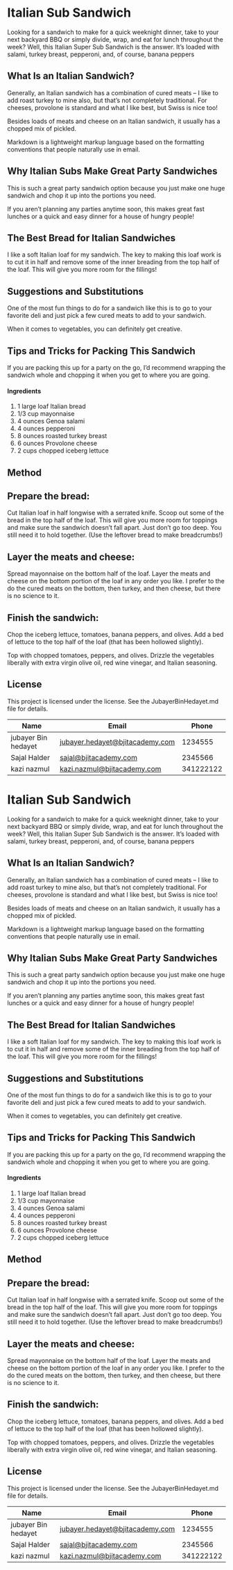 # Italian Sub Sandwich

Looking for a sandwich to make for a quick weeknight dinner, take to your next backyard BBQ or simply divide, wrap, and eat for lunch throughout the week? Well, this Italian Super Sub Sandwich is the answer. It’s loaded with salami, turkey breast, pepperoni, and, of course, banana peppers

## What Is an Italian Sandwich?

Generally, an Italian sandwich has a combination of cured meats – I like to add roast turkey to mine also, but that’s not completely traditional.
For cheeses, provolone is standard and what I like best, but Swiss is nice too!

Besides loads of meats and cheese on an Italian sandwich, it usually has a chopped mix of pickled.

Markdown is a lightweight markup language based on the formatting conventions
that people naturally use in email.

## Why Italian Subs Make Great Party Sandwiches

This is such a great party sandwich option because you just make one huge sandwich and chop it up into the portions you need.

If you aren’t planning any parties anytime soon, this makes great fast lunches or a quick and easy dinner for a house of hungry people!

## The Best Bread for Italian Sandwiches

I like a soft Italian loaf for my sandwich. The key to making this loaf work is to cut it in half and remove some of the inner breading from the top half of the loaf. This will give you more room for the fillings!

## Suggestions and Substitutions

One of the most fun things to do for a sandwich like this is to go to your favorite deli and just pick a few cured meats to add to your sandwich.

When it comes to vegetables, you can definitely get creative.
## Tips and Tricks for Packing This Sandwich

If you are packing this up for a party on the go, I’d recommend wrapping the sandwich whole and chopping it when you get to where you are going.

#### Ingredients

1. 1 large loaf Italian bread
2. 1/3 cup mayonnaise
3. 4 ounces Genoa salami
4. 4 ounces pepperoni
5. 8 ounces roasted turkey breast
6. 6 ounces Provolone cheese
7. 2 cups chopped iceberg lettuce


## Method
## Prepare the bread:
Cut Italian loaf in half longwise with a serrated knife. Scoop out some of the bread in the top half of the loaf. This will give you more room for toppings and make sure the sandwich doesn’t fall apart. Just don’t go too deep. You still need it to hold together. (Use the leftover bread to make breadcrumbs!)

## Layer the meats and cheese:
Spread mayonnaise on the bottom half of the loaf. Layer the meats and cheese on the bottom portion of the loaf in any order you like. I prefer to the do the cured meats on the bottom, then turkey, and then cheese, but there is no science to it.

## Finish the sandwich:
Chop the iceberg lettuce, tomatoes, banana peppers, and olives. Add a bed of lettuce to the top half of the loaf (that has been hollowed slightly).

Top with chopped tomatoes, peppers, and olives. Drizzle the vegetables liberally with extra virgin olive oil, red wine vinegar, and Italian seasoning.

## License
This project is licensed under the license. See the 
JubayerBinHedayet.md file for details.

| Name | Email | Phone| 
| ------ | ------ | ------|
| jubayer Bin hedayet |jubayer.hedayet@bjitacademy.com | 1234555
| Sajal Halder | sajal@bjitacademy.com | 2345566
|  kazi nazmul |  kazi.nazmul@bjitacademy.com | 341222122
# Italian Sub Sandwich

Looking for a sandwich to make for a quick weeknight dinner, take to your next backyard BBQ or simply divide, wrap, and eat for lunch throughout the week? Well, this Italian Super Sub Sandwich is the answer. It’s loaded with salami, turkey breast, pepperoni, and, of course, banana peppers

## What Is an Italian Sandwich?

Generally, an Italian sandwich has a combination of cured meats – I like to add roast turkey to mine also, but that’s not completely traditional.
For cheeses, provolone is standard and what I like best, but Swiss is nice too!

Besides loads of meats and cheese on an Italian sandwich, it usually has a chopped mix of pickled.

Markdown is a lightweight markup language based on the formatting conventions
that people naturally use in email.

## Why Italian Subs Make Great Party Sandwiches

This is such a great party sandwich option because you just make one huge sandwich and chop it up into the portions you need.

If you aren’t planning any parties anytime soon, this makes great fast lunches or a quick and easy dinner for a house of hungry people!

## The Best Bread for Italian Sandwiches

I like a soft Italian loaf for my sandwich. The key to making this loaf work is to cut it in half and remove some of the inner breading from the top half of the loaf. This will give you more room for the fillings!

## Suggestions and Substitutions

One of the most fun things to do for a sandwich like this is to go to your favorite deli and just pick a few cured meats to add to your sandwich.

When it comes to vegetables, you can definitely get creative.
## Tips and Tricks for Packing This Sandwich

If you are packing this up for a party on the go, I’d recommend wrapping the sandwich whole and chopping it when you get to where you are going.

#### Ingredients

1. 1 large loaf Italian bread
2. 1/3 cup mayonnaise
3. 4 ounces Genoa salami
4. 4 ounces pepperoni
5. 8 ounces roasted turkey breast
6. 6 ounces Provolone cheese
7. 2 cups chopped iceberg lettuce


## Method
## Prepare the bread:
Cut Italian loaf in half longwise with a serrated knife. Scoop out some of the bread in the top half of the loaf. This will give you more room for toppings and make sure the sandwich doesn’t fall apart. Just don’t go too deep. You still need it to hold together. (Use the leftover bread to make breadcrumbs!)

## Layer the meats and cheese:
Spread mayonnaise on the bottom half of the loaf. Layer the meats and cheese on the bottom portion of the loaf in any order you like. I prefer to the do the cured meats on the bottom, then turkey, and then cheese, but there is no science to it.

## Finish the sandwich:
Chop the iceberg lettuce, tomatoes, banana peppers, and olives. Add a bed of lettuce to the top half of the loaf (that has been hollowed slightly).

Top with chopped tomatoes, peppers, and olives. Drizzle the vegetables liberally with extra virgin olive oil, red wine vinegar, and Italian seasoning.

## License
This project is licensed under the license. See the 
JubayerBinHedayet.md file for details.

| Name | Email | Phone| 
| ------ | ------ | ------|
| jubayer Bin hedayet |jubayer.hedayet@bjitacademy.com | 1234555
| Sajal Halder | sajal@bjitacademy.com | 2345566
|  kazi nazmul |  kazi.nazmul@bjitacademy.com | 341222122
